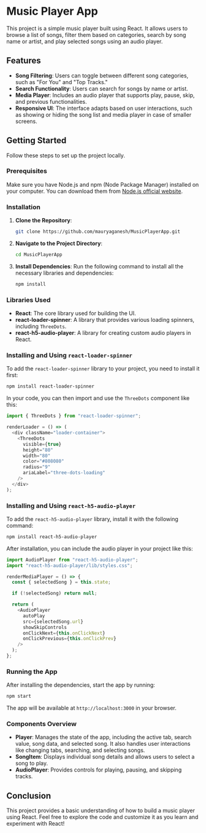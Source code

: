 # Music Player App

This project is a simple music player built using React. It allows users to browse a list of songs, filter them based on categories, search by song name or artist, and play selected songs using an audio player.

## Features

- **Song Filtering**: Users can toggle between different song categories, such as "For You" and "Top Tracks."
- **Search Functionality**: Users can search for songs by name or artist.
- **Media Player**: Includes an audio player that supports play, pause, skip, and previous functionalities.
- **Responsive UI**: The interface adapts based on user interactions, such as showing or hiding the song list and media player in case of smaller screens.

## Getting Started

Follow these steps to set up the project locally.

### Prerequisites

Make sure you have Node.js and npm (Node Package Manager) installed on your computer. You can download them from [Node.js official website](https://nodejs.org/).

### Installation

1. **Clone the Repository**:

   ```bash
   git clone https://github.com/mauryaganesh/MusicPlayerApp.git
   ```

2. **Navigate to the Project Directory**:

   ```bash
   cd MusicPlayerApp
   ```

3. **Install Dependencies**:
   Run the following command to install all the necessary libraries and dependencies:
   ```bash
   npm install
   ```

### Libraries Used

- **React**: The core library used for building the UI.
- **react-loader-spinner**: A library that provides various loading spinners, including `ThreeDots`.
- **react-h5-audio-player**: A library for creating custom audio players in React.

### Installing and Using `react-loader-spinner`

To add the `react-loader-spinner` library to your project, you need to install it first:

```bash
npm install react-loader-spinner
```

In your code, you can then import and use the `ThreeDots` component like this:

```javascript
import { ThreeDots } from "react-loader-spinner";

renderLoader = () => (
  <div className="loader-container">
    <ThreeDots
      visible={true}
      height="80"
      width="80"
      color="#808080"
      radius="9"
      ariaLabel="three-dots-loading"
    />
  </div>
);
```

### Installing and Using `react-h5-audio-player`

To add the `react-h5-audio-player` library, install it with the following command:

```bash
npm install react-h5-audio-player
```

After installation, you can include the audio player in your project like this:

```javascript
import AudioPlayer from "react-h5-audio-player";
import "react-h5-audio-player/lib/styles.css";

renderMediaPlayer = () => {
  const { selectedSong } = this.state;

  if (!selectedSong) return null;

  return (
    <AudioPlayer
      autoPlay
      src={selectedSong.url}
      showSkipControls
      onClickNext={this.onClickNext}
      onClickPrevious={this.onClickPrev}
    />
  );
};
```

### Running the App

After installing the dependencies, start the app by running:

```bash
npm start
```

The app will be available at `http://localhost:3000` in your browser.

### Components Overview

- **Player**: Manages the state of the app, including the active tab, search value, song data, and selected song. It also handles user interactions like changing tabs, searching, and selecting songs.
- **SongItem**: Displays individual song details and allows users to select a song to play.
- **AudioPlayer**: Provides controls for playing, pausing, and skipping tracks.

## Conclusion

This project provides a basic understanding of how to build a music player using React. Feel free to explore the code and customize it as you learn and experiment with React!
